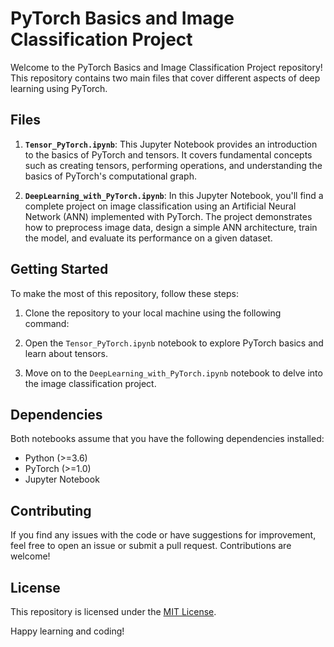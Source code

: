 # PyTorch Basics and Image Classification Project

Welcome to the PyTorch Basics and Image Classification Project repository! This repository contains two main files that cover different aspects of deep learning using PyTorch.

## Files

1. **`Tensor_PyTorch.ipynb`**: This Jupyter Notebook provides an introduction to the basics of PyTorch and tensors. It covers fundamental concepts such as creating tensors, performing operations, and understanding the basics of PyTorch's computational graph.

2. **`DeepLearning_with_PyTorch.ipynb`**: In this Jupyter Notebook, you'll find a complete project on image classification using an Artificial Neural Network (ANN) implemented with PyTorch. The project demonstrates how to preprocess image data, design a simple ANN architecture, train the model, and evaluate its performance on a given dataset.

## Getting Started

To make the most of this repository, follow these steps:

1. Clone the repository to your local machine using the following command:

2. Open the `Tensor_PyTorch.ipynb` notebook to explore PyTorch basics and learn about tensors.

3. Move on to the `DeepLearning_with_PyTorch.ipynb` notebook to delve into the image classification project.

## Dependencies

Both notebooks assume that you have the following dependencies installed:

- Python (>=3.6)
- PyTorch (>=1.0)
- Jupyter Notebook


## Contributing

If you find any issues with the code or have suggestions for improvement, feel free to open an issue or submit a pull request. Contributions are welcome!

## License

This repository is licensed under the [MIT License](LICENSE).

Happy learning and coding!
